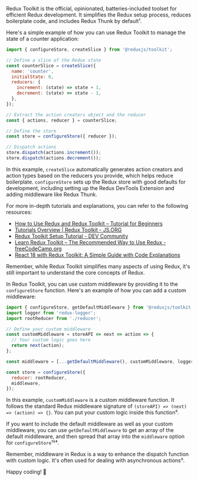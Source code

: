 Redux Toolkit is the official, opinionated, batteries-included toolset for efficient Redux development. It simplifies the Redux setup process, reduces boilerplate code, and includes Redux Thunk by default¹.

Here's a simple example of how you can use Redux Toolkit to manage the state of a counter application:

```javascript
import { configureStore, createSlice } from '@reduxjs/toolkit';

// Define a slice of the Redux state
const counterSlice = createSlice({
  name: 'counter',
  initialState: 0,
  reducers: {
    increment: (state) => state + 1,
    decrement: (state) => state - 1,
  },
});

// Extract the action creators object and the reducer
const { actions, reducer } = counterSlice;

// Define the store
const store = configureStore({ reducer });

// Dispatch actions
store.dispatch(actions.increment());
store.dispatch(actions.decrement());
```

In this example, `createSlice` automatically generates action creators and action types based on the reducers you provide, which helps reduce boilerplate. `configureStore` sets up the Redux store with good defaults for development, including setting up the Redux DevTools Extension and adding middleware like Redux Thunk.

For more in-depth tutorials and explanations, you can refer to the following resources:
- [How to Use Redux and Redux Toolkit – Tutorial for Beginners](^1^)
- [Tutorials Overview | Redux Toolkit - JS.ORG](^2^)
- [Redux Toolkit Setup Tutorial - DEV Community](^3^)
- [Learn Redux Toolkit – The Recommended Way to Use Redux - freeCodeCamp.org](^4^)
- [React 18 with Redux Toolkit: A Simple Guide with Code Explanations](^5^)

Remember, while Redux Toolkit simplifies many aspects of using Redux, it's still important to understand the core concepts of Redux. 

In Redux Toolkit, you can use custom middleware by providing it to the `configureStore` function. Here's an example of how you can add a custom middleware:

```javascript
import { configureStore, getDefaultMiddleware } from '@reduxjs/toolkit';
import logger from 'redux-logger';
import rootReducer from './reducer';

// Define your custom middleware
const customMiddleware = storeAPI => next => action => {
  // Your custom logic goes here
  return next(action);
};

const middleware = [...getDefaultMiddleware(), customMiddleware, logger];

const store = configureStore({
  reducer: rootReducer,
  middleware,
});
```

In this example, `customMiddleware` is a custom middleware function. It follows the standard Redux middleware signature of `(storeAPI) => (next) => (action) => {}`. You can put your custom logic inside this function⁵.

If you want to include the default middleware as well as your custom middleware, you can use `getDefaultMiddleware` to get an array of the default middleware, and then spread that array into the `middleware` option for `configureStore`¹²⁴.

Remember, middleware in Redux is a way to enhance the dispatch function with custom logic. It's often used for dealing with asynchronous actions³. 

Happy coding! 🚀

